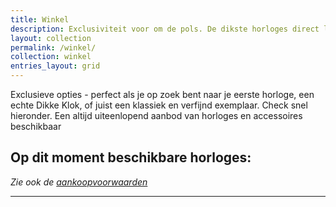 ```yaml
---
title: Winkel
description: Exclusiviteit voor om de pols. De dikste horloges direct leverbaar. Zoek jij een Dik horloge? Kijk dan snel verder!
layout: collection
permalink: /winkel/
collection: winkel
entries_layout: grid
---
```

Exclusieve opties - perfect als je op zoek bent naar je eerste horloge, een echte Dikke Klok, of juist een klassiek en verfijnd exemplaar. Check snel hieronder. Een altijd uiteenlopend aanbod van horloges en accessoires beschikbaar

## Op dit moment beschikbare horloges:
_Zie ook de [aankoopvoorwaarden](/aankoopvoorwaarden)_

*** 
